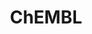 ---
layout: default
bigquery: https://console.cloud.google.com/bigquery?p=patents-public-data&d=ebi_chembl&page=dataset
citation: '"The ChEMBL database in 2017." Anna Gaulton, Anne Hersey, Michał Nowotka,
  A Patrícia Bento, Jon Chambers, David Mendez, Prudence Mutowo, Francis Atkinson,
  Louisa J Bellis, Elena Cibrián-Uhalte, Mark Davies, Nathan Dedman, Anneli Karlsson,
  María Paula Magariños, John P Overington, George Papadatos, Ines Smit, Andrew R
  Leach Nucleic acids Research (2017) 45 (Database Issue), D945-D954'
contributors: European Bioinformatics Institute
cost: None
description: ChEMBL Data is a manually curated database of small molecules used in
  drug discovery, including information about existing patented drugs.
documentation: 'schema: https://www.ebi.ac.uk/chembl/db_schema


  '
last_edit: 04/07/2022, 14:26:08
location: https://console.cloud.google.com/marketplace/product/google_patents_public_datasets/chembl
maintained_by: EMBL-EBI, an outstation of European Molecular Biology Laboratory
related_publications: '

  ChEMBL: towards direct deposition of bioassay data.


  Mendez D, Gaulton A, Bento AP, Chambers J, De Veij M, Félix E, Magariños MP, Mosquera
  JF, Mutowo P, Nowotka M, Gordillo-Marañón M, Hunter F, Junco L, Mugumbate G, Rodriguez-Lopez
  M, Atkinson F, Bosc N, Radoux CJ, Segura-Cabrera A, Hersey A, Leach AR.


  — Nucleic Acids Res. 2019; 47(D1):D930-D940. doi: 10.1093/nar/gky1075

  '
schema_fields:
- mecref_id
- sequence
- cidx
- trade_name
- bto_id
- text_value
- source
- last_active
- entity_type
- parent_id
- src_assay_id
- set_name
- protein_class_desc
- mechanism_comment
- published_units
- molecular_mechanism
- last_page
- polymer_flag
- compd_id
- db_version
- curated_by
- withdrawn_reason
- ridx
- standard_type
- bao_format
- published_value
- assay_tax_id
- previous_company
- biocomp_id
- chebi_par_id
- cell_description
- pathway_key
- src_description
- job_id
- ddd_id
- doc_type
- comments
- warning_id
- strength
- helm_notation
- assay_organism
- mol_frac_id
- l2
- parameter_value
- drugind_id
- name
- assay_test_type
- uberon_id
- withdrawn_flag
- orig_description
- volume
- cx_most_bpka
- standard_units
- major_class
- hbd
- level2
- relationship_type
- ref_type
- as_id
- tissue_id
- updated_on
- withdrawn_year
- accession
- structure_type
- updated_by
- actsm_id
- full_mwt
- l8
- annotation
- mw_freebase
- rgid
- related_tid
- isoform
- met_conversion
- targrel_id
- standard_value
- level1
- num_lipinski_ro5_violations
- qudt_units
- ap_id
- mechanism_of_action
- level4_description
- acd_logp
- parameter_type
- oral
- pathway_id
- parenteral
- withdrawn_class
- mol_irac_id
- value
- level3
- alert_id
- usan_substem
- downgraded
- hba
- ref_id
- res_stem_id
- journal
- warning_description
- direct_interaction
- cx_logd
- compound_name
- standard_text_value
- tax_id
- site_name
- inorganic_flag
- doi
- authors
- topical
- path
- innovator_company
- rtb
- comp_go_id
- syn_type
- efo_term
- company
- co_stem_id
- activity_comment
- type
- alert_set_id
- log_id
- sequence_md5sum
- standard_upper_value
- warning_year
- class_level
- species_group_flag
- patent_use_code
- formulation_id
- assay_type
- chirality
- l7
- units
- le
- canonical_smiles
- organism
- activity_id
- toid
- component_type
- ro3_pass
- src_id
- standard_inchi
- met_id
- cl_lincs_id
- product_id
- indication_class
- ddd_comment
- met_comment
- site_residues
- result_flag
- compsyn_id
- confidence
- parent_molregno
- relationship
- cell_id
- year
- l3
- pref_name
- aspect
- max_phase_for_ind
- standard_relation
- substrate_record_id
- synonyms
- short_name
- molregno
- approval_date
- site_id
- alert_name
- frac_code
- metabolite_record_id
- assay_class_id
- status
- ddd_value
- cx_logp
- src_short_name
- label
- hrac_class_id
- num_ro5_violations
- mc_organism
- acd_logd
- targcomp_id
- nda_type
- molecular_species
- priority
- binding_site_comment
- homologue
- uo_units
- chembl_id
- std_act_id
- ingredient
- db_source
- idx
- compound_key
- upper_value
- cell_ontology_id
- level5
- dosed_ingredient
- prodrug
- domain_type
- drug_product_flag
- level4
- cell_source_organism
- cx_most_apka
- source_domain_id
- assay_subcellular_fraction
- mec_id
- mol_hrac_id
- protein_class_synonym
- assay_cell_type
- hbd_lipinski
- comp_class_id
- mol_atc_id
- ad_type
- bei
- patent_no
- first_in_class
- ass_cls_map_id
- level3_description
- research_stem
- standard_flag
- data_validity_comment
- l4
- abstract
- caloha_id
- action_type
- alogp
- drug_record_id
- enzyme_name
- hba_lipinski
- smarts
- mc_tax_id
- who_extra
- cell_source_tax_id
- molfile
- parent_type
- component_id
- cellosaurus_id
- num_alerts
- hrac_code
- usan_stem_id
- full_molformula
- l5
- warning_class
- mw_monoisotopic
- confidence_score
- variant_id
- domain_description
- drug_substance_flag
- definition
- curation_comment
- target_mapping
- activity_count
- stem
- pubmed_id
- ddd_admr
- potential_duplicate
- sei
- assay_category
- title
- warnref_id
- availability_type
- molsyn_id
- target_desc
- aidx
- published_type
- atc_code
- assay_strain
- publication_number
- max_phase
- acd_most_apka
- active_molregno
- assay_desc
- assay_source
- class_type
- normal_range_max
- src_compound_id
- bao_endpoint
- patent_id
- issue
- enzyme_tid
- l1
- cell_name
- acd_most_bpka
- irac_code
- usan_stem_definition
- mc_target_accession
- tbl
- relationship_desc
- psa
- usan_year
- clo_id
- irac_class_id
- molecule_type
- target_type
- first_page
- warning_type
- level2_description
- mesh_heading
- assay_tissue
- protein_class_id
- l6
- pchembl_value
- cell_source_tissue
- tid
- published_relation
- dosage_form
- who_name
- mesh_id
- prod_pat_id
- applicant_full_name
- subgroup
- therapeutic_flag
- qed_weighted
- go_id
- sitecomp_id
- relation
- aromatic_rings
- assay_id
- standard_inchi_key
- assay_param_id
- cpd_str_alert_id
- lle
- disease_efficacy
- indref_id
- entity_id
- tid_fixed
- domain_name
- metref_id
- selectivity_comment
- oc_id
- description
- active_ingredient
- parent_go_id
- creation_date
- ddd_units
- stat
- frac_class_id
- submission_date
- natural_product
- delist_flag
- mutation
- level1_description
- country
- bao_id
- first_approval
- efo_id
- heavy_atoms
- mc_target_type
- warning_country
- domain_id
- predbind_id
- mc_target_name
- doc_id
- component_synonym
- route
- black_box_warning
- patent_expire_date
- ref_url
- start_position
- smid
- end_position
- version
- record_id
- prediction_method
- usan_stem
- stem_class
- withdrawn_country
- protclasssyn_id
- normal_range_min
shortname: chembl
tags:
- biotechnology
- health
- chemical
- bioinformatics
- medical
terms_of_use: CC BY-SA 3.0
title: ChEMBL
uuid: e232a192-965c-4ec9-904c-155b6dfe56c5
---